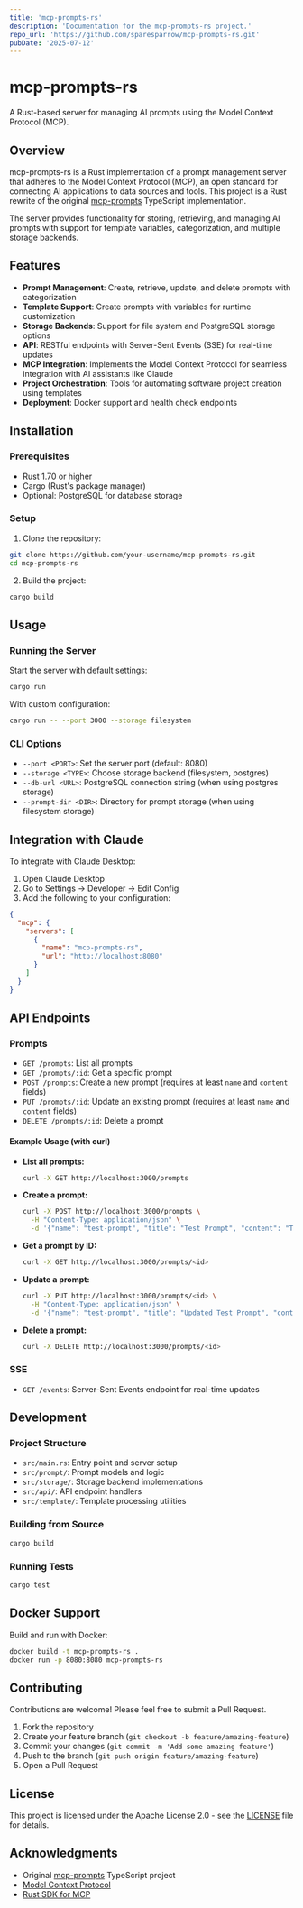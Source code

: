 ```yaml
---
title: 'mcp-prompts-rs'
description: 'Documentation for the mcp-prompts-rs project.'
repo_url: 'https://github.com/sparesparrow/mcp-prompts-rs.git'
pubDate: '2025-07-12'
---
```



# mcp-prompts-rs

A Rust-based server for managing AI prompts using the Model Context Protocol (MCP).

## Overview

mcp-prompts-rs is a Rust implementation of a prompt management server that adheres to the Model Context Protocol (MCP), an open standard for connecting AI applications to data sources and tools. This project is a Rust rewrite of the original [mcp-prompts](https://github.com/sparesparrow/mcp-prompts) TypeScript implementation.

The server provides functionality for storing, retrieving, and managing AI prompts with support for template variables, categorization, and multiple storage backends.

## Features

- **Prompt Management**: Create, retrieve, update, and delete prompts with categorization
- **Template Support**: Create prompts with variables for runtime customization
- **Storage Backends**: Support for file system and PostgreSQL storage options
- **API**: RESTful endpoints with Server-Sent Events (SSE) for real-time updates
- **MCP Integration**: Implements the Model Context Protocol for seamless integration with AI assistants like Claude
- **Project Orchestration**: Tools for automating software project creation using templates
- **Deployment**: Docker support and health check endpoints

## Installation

### Prerequisites

- Rust 1.70 or higher
- Cargo (Rust's package manager)
- Optional: PostgreSQL for database storage

### Setup

1. Clone the repository:

```bash
git clone https://github.com/your-username/mcp-prompts-rs.git
cd mcp-prompts-rs
```

2. Build the project:

```bash
cargo build
```

## Usage

### Running the Server

Start the server with default settings:

```bash
cargo run
```

With custom configuration:

```bash
cargo run -- --port 3000 --storage filesystem
```

### CLI Options

- `--port <PORT>`: Set the server port (default: 8080)
- `--storage <TYPE>`: Choose storage backend (filesystem, postgres)
- `--db-url <URL>`: PostgreSQL connection string (when using postgres storage)
- `--prompt-dir <DIR>`: Directory for prompt storage (when using filesystem storage)

## Integration with Claude

To integrate with Claude Desktop:

1. Open Claude Desktop
2. Go to Settings → Developer → Edit Config
3. Add the following to your configuration:

```json
{
  "mcp": {
    "servers": [
      {
        "name": "mcp-prompts-rs",
        "url": "http://localhost:8080"
      }
    ]
  }
}
```

## API Endpoints

### Prompts

- `GET /prompts`: List all prompts
- `GET /prompts/:id`: Get a specific prompt
- `POST /prompts`: Create a new prompt (requires at least `name` and `content` fields)
- `PUT /prompts/:id`: Update an existing prompt (requires at least `name` and `content` fields)
- `DELETE /prompts/:id`: Delete a prompt

#### Example Usage (with curl)

- **List all prompts:**
  ```bash
  curl -X GET http://localhost:3000/prompts
  ```
- **Create a prompt:**
  ```bash
  curl -X POST http://localhost:3000/prompts \
    -H "Content-Type: application/json" \
    -d '{"name": "test-prompt", "title": "Test Prompt", "content": "This is a test prompt."}'
  ```
- **Get a prompt by ID:**
  ```bash
  curl -X GET http://localhost:3000/prompts/<id>
  ```
- **Update a prompt:**
  ```bash
  curl -X PUT http://localhost:3000/prompts/<id> \
    -H "Content-Type: application/json" \
    -d '{"name": "test-prompt", "title": "Updated Test Prompt", "content": "This is an updated test prompt."}'
  ```
- **Delete a prompt:**
  ```bash
  curl -X DELETE http://localhost:3000/prompts/<id>
  ```

### SSE

- `GET /events`: Server-Sent Events endpoint for real-time updates

## Development

### Project Structure

- `src/main.rs`: Entry point and server setup
- `src/prompt/`: Prompt models and logic
- `src/storage/`: Storage backend implementations
- `src/api/`: API endpoint handlers
- `src/template/`: Template processing utilities

### Building from Source

```bash
cargo build
```

### Running Tests

```bash
cargo test
```

## Docker Support

Build and run with Docker:

```bash
docker build -t mcp-prompts-rs .
docker run -p 8080:8080 mcp-prompts-rs
```

## Contributing

Contributions are welcome! Please feel free to submit a Pull Request.

1. Fork the repository
2. Create your feature branch (`git checkout -b feature/amazing-feature`)
3. Commit your changes (`git commit -m 'Add some amazing feature'`)
4. Push to the branch (`git push origin feature/amazing-feature`)
5. Open a Pull Request

## License

This project is licensed under the Apache License 2.0 - see the [LICENSE](LICENSE) file for details.

## Acknowledgments

- Original [mcp-prompts](https://github.com/sparesparrow/mcp-prompts) TypeScript project
- [Model Context Protocol](https://github.com/modelcontextprotocol)
- [Rust SDK for MCP](https://github.com/modelcontextprotocol/rust-sdk)
